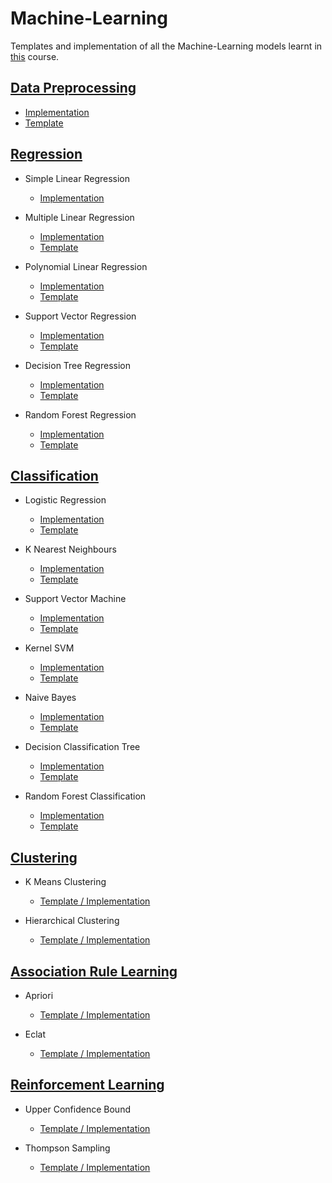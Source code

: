 # Machine-Learning

Templates and implementation of all the Machine-Learning models learnt in [this](https://www.udemy.com/course/machinelearning/) course.

## [Data Preprocessing](https://github.com/Shlok-Zanwar/Machine-Learning/tree/main/Data%20Preprocessing)
  - [Implementation](https://github.com/Shlok-Zanwar/Machine-Learning/blob/main/Data%20Preprocessing/data_preprocessing_tools.ipynb)
  - [Template](https://github.com/Shlok-Zanwar/Machine-Learning/blob/main/Data%20Preprocessing/data_preprocessing_template.ipynb)
  
## [Regression](https://github.com/Shlok-Zanwar/Machine-Learning/tree/main/Regression)

  - Simple Linear Regression 
    - [Implementation](https://github.com/Shlok-Zanwar/Machine-Learning/blob/main/Regression/simple_linear_regression.ipynb)
  
  - Multiple Linear Regression 
    - [Implementation](https://github.com/Shlok-Zanwar/Machine-Learning/blob/main/Regression/multiple_linear_regression.ipynb) 
    - [Template](https://github.com/Shlok-Zanwar/Machine-Learning/blob/main/Regression/multiple_linear_regression_template.ipynb)
    
  - Polynomial Linear Regression 
    - [Implementation](https://github.com/Shlok-Zanwar/Machine-Learning/blob/main/Regression/polynomial_regression.ipynb)
    - [Template](https://github.com/Shlok-Zanwar/Machine-Learning/blob/main/Regression/polynomial_regression_template.ipynb)
    
  - Support Vector Regression 
    - [Implementation](https://github.com/Shlok-Zanwar/Machine-Learning/blob/main/Regression/support_vector_regression.ipynb)
    - [Template](https://github.com/Shlok-Zanwar/Machine-Learning/blob/main/Regression/support_vector_regression_template.ipynb)
    
  - Decision Tree Regression
    - [Implementation](https://github.com/Shlok-Zanwar/Machine-Learning/blob/main/Regression/decision_tree_regression.ipynb)
    - [Template](https://github.com/Shlok-Zanwar/Machine-Learning/blob/main/Regression/decision_tree_regression_template.ipynb)
    
  - Random Forest Regression 
    - [Implementation](https://github.com/Shlok-Zanwar/Machine-Learning/blob/main/Regression/random_forest_regression.ipynb) 
    - [Template](https://github.com/Shlok-Zanwar/Machine-Learning/blob/main/Regression/random_forest_regression_template.ipynb)
    
## [Classification](https://github.com/Shlok-Zanwar/Machine-Learning/tree/main/Classification)

  - Logistic Regression 
    - [Implementation](https://github.com/Shlok-Zanwar/Machine-Learning/blob/main/Classification/logistic_regression.ipynb)
    - [Template](https://github.com/Shlok-Zanwar/Machine-Learning/blob/main/Classification/logistic_regression_template.ipynb)
  
  - K Nearest Neighbours 
    - [Implementation](https://github.com/Shlok-Zanwar/Machine-Learning/blob/main/Classification/k_nearest_neighbors.ipynb) 
    - [Template](https://github.com/Shlok-Zanwar/Machine-Learning/blob/main/Classification/k_nearest_neighbors_template.ipynb)
    
  - Support Vector Machine 
    - [Implementation](https://github.com/Shlok-Zanwar/Machine-Learning/blob/main/Classification/support_vector_machine.ipynb)
    - [Template](https://github.com/Shlok-Zanwar/Machine-Learning/blob/main/Classification/kernel_svm_template.ipynb)
    
  - Kernel SVM 
    - [Implementation](https://github.com/Shlok-Zanwar/Machine-Learning/blob/main/Classification/kernel_svm.ipynb)
    - [Template](https://github.com/Shlok-Zanwar/Machine-Learning/blob/main/Classification/kernel_svm_template.ipynb)
    
  - Naive Bayes
    - [Implementation](https://github.com/Shlok-Zanwar/Machine-Learning/blob/main/Classification/naive_bayes.ipynb)
    - [Template](https://github.com/Shlok-Zanwar/Machine-Learning/blob/main/Classification/naive_bayes_template.ipynb)
    
  - Decision Classification Tree 
    - [Implementation](https://github.com/Shlok-Zanwar/Machine-Learning/blob/main/Classification/decision_tree_classification.ipynb) 
    - [Template](https://github.com/Shlok-Zanwar/Machine-Learning/blob/main/Classification/decision_tree_classification_template.ipynb)
    
  - Random Forest Classification 
    - [Implementation](https://github.com/Shlok-Zanwar/Machine-Learning/blob/main/Classification/random_forest_classification.ipynb) 
    - [Template](https://github.com/Shlok-Zanwar/Machine-Learning/blob/main/Classification/random_forest_classification_template.ipynb)
    
## [Clustering](https://github.com/Shlok-Zanwar/Machine-Learning/tree/main/Clustering)

  - K Means Clustering
    - [Template / Implementation](https://github.com/Shlok-Zanwar/Machine-Learning/blob/main/Clustering/k_means_clustering.ipynb)
    
  - Hierarchical Clustering
    - [Template / Implementation](https://github.com/Shlok-Zanwar/Machine-Learning/blob/main/Clustering/hierarchical_clustering.ipynb)
    
    
## [Association Rule Learning](https://github.com/Shlok-Zanwar/Machine-Learning/tree/main/Association%20Rule%20Learning)

  - Apriori
    - [Template / Implementation](https://github.com/Shlok-Zanwar/Machine-Learning/blob/main/Association%20Rule%20Learning/apriori.ipynb)
    
  - Eclat
    - [Template / Implementation](https://github.com/Shlok-Zanwar/Machine-Learning/blob/main/Association%20Rule%20Learning/eclat.ipynb)
    
    
## [Reinforcement Learning](https://github.com/Shlok-Zanwar/Machine-Learning/tree/main/Reinforcement%20Learning)

  - Upper Confidence Bound
    - [Template / Implementation](https://github.com/Shlok-Zanwar/Machine-Learning/blob/main/Reinforcement%20Learning/upper_confidence_bound.ipynb)
    
  - Thompson Sampling
    - [Template / Implementation](https://github.com/Shlok-Zanwar/Machine-Learning/blob/main/Reinforcement%20Learning/thompson_sampling.ipynb)
    
    
    
    

